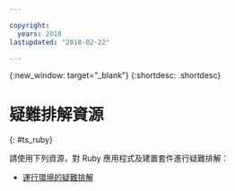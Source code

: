 ```yaml
---

copyright:
  years: 2018
lastupdated: "2018-02-22"

---
```


{:new_window: target="_blank"}
{:shortdesc: .shortdesc}

# 疑難排解資源
{: #ts_ruby}

請使用下列資源，對 Ruby 應用程式及建置套件進行疑難排解：

* [運行環境的疑難排解](../common/ts_runtimes.html#runtimes)
